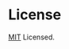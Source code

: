 # License

<a href="https://github.com/waavi/vue-wcharts/raw/master/license.txt" target="_blank">MIT</a> Licensed.